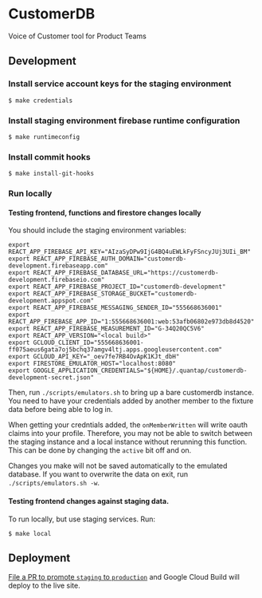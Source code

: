 # CustomerDB

Voice of Customer tool for Product Teams

## Development

### Install service account keys for the staging environment

```
$ make credentials
```

### Install staging environment firebase runtime configuration

```
$ make runtimeconfig
```

### Install commit hooks

```
$ make install-git-hooks
```

### Run locally

#### Testing frontend, functions and firestore changes locally

You should include the staging environment variables:

```
export REACT_APP_FIREBASE_API_KEY="AIzaSyDPw9IjG4BQ4uEWLkFyFSncyJUj3UIi_BM"
export REACT_APP_FIREBASE_AUTH_DOMAIN="customerdb-development.firebaseapp.com"
export REACT_APP_FIREBASE_DATABASE_URL="https://customerdb-development.firebaseio.com"
export REACT_APP_FIREBASE_PROJECT_ID="customerdb-development"
export REACT_APP_FIREBASE_STORAGE_BUCKET="customerdb-development.appspot.com"
export REACT_APP_FIREBASE_MESSAGING_SENDER_ID="555668636001"
export REACT_APP_FIREBASE_APP_ID="1:555668636001:web:53afb06802e973db8d4520"
export REACT_APP_FIREBASE_MEASUREMENT_ID="G-34Q20QC5V6"
export REACT_APP_VERSION="<local build>"
export GCLOUD_CLIENT_ID="555668636001-ff075aeus6gata7oj5bchq37amgv4ltj.apps.googleusercontent.com"
export GCLOUD_API_KEY="_oev7fe7RB4OvApK1KJt_dbH"
export FIRESTORE_EMULATOR_HOST="localhost:8080"
export GOOGLE_APPLICATION_CREDENTIALS="${HOME}/.quantap/customerdb-development-secret.json"
```

Then, run `./scripts/emulators.sh` to bring up a bare customerdb instance.
You need to have your credentials added by another member to the fixture data before being able to log in.

When getting your credntials added, the `onMemberWritten` will write oauth claims into your profile. Therefore, you may not be able to switch between the staging instance and a local instance without rerunning this function. This can be done by changing the `active` bit off and on.

Changes you make will not be saved automatically to the emulated database. If you want to overwrite the data on exit, run `./scripts/emulators.sh -w`.

#### Testing frontend changes against staging data.

To run locally, but use staging services. Run:

```
$ make local
```

## Deployment

[File a PR to promote `staging` to `production`](https://github.com/quantap/app.customerdb.com/compare/production...staging) and Google Cloud Build will deploy to the live site.
